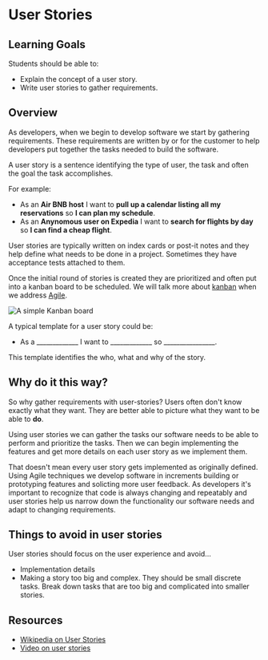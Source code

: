 # User Stories

## Learning Goals
Students should be able to:
- Explain the concept of a user story.
- Write user stories to gather requirements.

## Overview

As developers, when we begin to develop software we start by gathering requirements.  These requirements are written by or for the customer to help developers put together the tasks needed to build the software.

A user story is a sentence identifying the type of user, the task and often the goal the task accomplishes.  

For example:  

- As an **Air BNB host** I want to **pull up a calendar listing all my reservations** so **I can plan my schedule**.  
- As an **Anynomous user on Expedia** I want to **search for flights by day** so **I can find a cheap flight**.

User stories are typically written on index cards or post-it notes and they help define what needs to be done in a project.  Sometimes they have acceptance tests attached to them.  

Once the initial round of stories is created they are prioritized and often put into a kanban board to be scheduled.  We will talk more about [kanban](http://kanbanblog.com/explained/) when we address [Agile](intro-to-agile.md).

![A simple Kanban board](https://agilesista.files.wordpress.com/2016/01/sample-kanban.jpg?w=625)

A typical template for a user story could be:

-  As a _____________  I want to _____________  so ________________.

This template identifies the who, what and why of the story.

## Why do it this way?

So why gather requirements with user-stories?  Users often don't know exactly what they want.  They are better able to picture what they want to be able to **do**.  

Using user stories we can gather the tasks our software needs to be able to perform and prioritize the tasks.  Then we can begin implementing the features and get more details on each user story as we implement them.

That doesn't mean every user story gets implemented as originally defined.  Using Agile techniques we develop software in increments building or prototyping features and solicting more user feedback.  As developers it's important to recognize that code is always changing and repeatably and user stories help us narrow down the functionality our software needs and adapt to changing requirements.



## Things to avoid in user stories
User stories should focus on the user experience and avoid...
- Implementation details
- Making a story too big and complex. They should be small discrete tasks. Break down tasks that are too big and complicated into smaller stories.

## Resources
- [Wikipedia on User Stories](https://en.wikipedia.org/wiki/User_story)
- [Video on user stories](https://www.youtube.com/watch?v=LGeDZmrWwsw)
